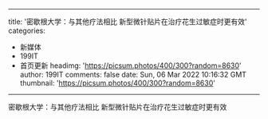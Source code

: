 
---
title: '密歇根大学：与其他疗法相比 新型微针贴片在治疗花生过敏症时更有效'
categories: 
 - 新媒体
 - 199IT
 - 首页更新
headimg: 'https://picsum.photos/400/300?random=8630'
author: 199IT
comments: false
date: Sun, 06 Mar 2022 10:16:32 GMT
thumbnail: 'https://picsum.photos/400/300?random=8630'
---

<div>   
密歇根大学：与其他疗法相比 新型微针贴片在治疗花生过敏症时更有效  
</div>
            